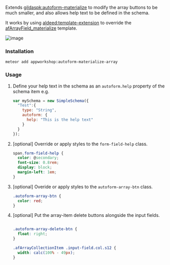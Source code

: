 Extends [gildaspk:autoform-materialize](https://github.com/djhi/meteor-autoform-materialize/) to modify the array
buttons to be much smaller, and also allows help text to be
defined in the schema.

It works by using [aldeed:template-extension]() to override the
[afArrayField_materialize](https://github.com/djhi/meteor-autoform-materialize/blob/master/components/afArrayField/afArrayField.html) template.

![image](https://cloud.githubusercontent.com/assets/1751645/17238581/7acf46fc-558f-11e6-8cd5-6fa76dc1fb9c.png)

### Installation

    meteor add appworkshop:autoform-materialize-array

### Usage

1. Define your help text in the schema as an ```autoform.help```
property of the schema item e.g.

    ```js
    var mySchema = new SimpleSchema({
      "Test":{
        type: "String",
        autoform: {
          help: "This is the help text"
        }
      }
    });
    ```

2. [optional] Override or apply styles to the ```form-field-help``` class.

    ```css
    span.form-field-help {
      color: @secondary;
      font-size: 0.8rem;
      display: block;
      margin-left: 1em;
    }

    ```

3. [optional] Overide or apply styles to the ```autoform-array-btn``` class.

    ```css
    .autoform-array-btn {
      color: red;
    }

    ```
    
4. [optional] Put the array-item delete buttons alongside the input fields.

    ```css
    
    .autoform-array-delete-btn {
      float: right;
    }
    
    .afArrayCollectionItem .input-field.col.s12 {
      width: calc(100% - 49px);
    }

    ```
